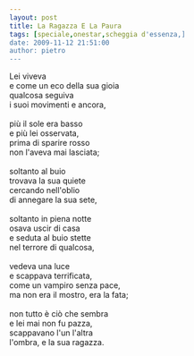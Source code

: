 ```yaml
---
layout: post
title: La Ragazza E La Paura
tags: [speciale,onestar,scheggia d'essenza,]
date: 2009-11-12 21:51:00
author: pietro
---
```

Lei viveva<br/>e come un eco della sua gioia<br/>qualcosa seguiva<br/>i suoi movimenti  e ancora,<br/><br/>più il sole era basso<br/>e più lei osservata,<br/>prima di sparire rosso<br/>non l'aveva mai lasciata;<br/><br/>soltanto al buio<br/>trovava la sua quiete<br/>cercando nell'oblio<br/>di annegare la sua sete,<br/><br/>soltanto in piena notte<br/>osava uscir di casa<br/>e seduta al buio stette<br/>nel terrore di qualcosa,<br/><br/>vedeva una luce<br/>e scappava terrificata,<br/>come un vampiro senza pace,<br/>ma non era il mostro, era la fata;<br/><br/>non tutto è ciò che sembra<br/>e lei mai non fu pazza,<br/>scappavano l'un l'altra<br/>l'ombra, e la sua ragazza.
